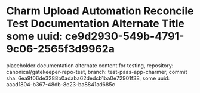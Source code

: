 # Charm Upload Automation Reconcile Test Documentation Alternate Title some uuid: ce9d2930-549b-4791-9c06-2565f3d9962a
 placeholder documentation alternate content for testing,  repository: canonical/gatekeeper-repo-test,  branch: test-paas-app-charmer,  commit sha: 6ea9f06de3288b0adaba62dedcb1ba0e72901f38,  some uuid: aaad1804-b367-48db-8e23-ba8841ad685c